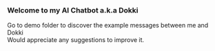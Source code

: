 ### Welcome to my AI Chatbot a.k.a Dokki


Go to demo folder to discover the example messages between me and Dokki<br />
Would appreciate any suggestions to improve it.<br />
